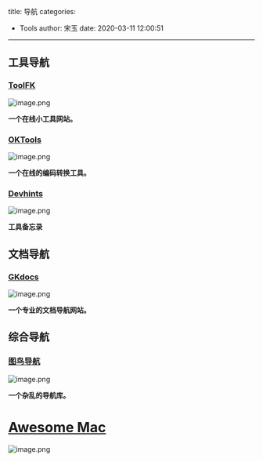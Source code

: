 title: 导航
categories:
 - Tools
author: 宋玉
date: 2020-03-11 12:00:51
---

## 工具导航

### [ToolFK](https://www.toolfk.com/)
![image.png](https://cdn.nlark.com/yuque/0/2020/png/394169/1582385777048-7e2a04b9-4831-41b0-8853-4b2f7637c865.png#align=left&display=inline&height=761&name=image.png&originHeight=1522&originWidth=2878&size=1081853&status=done&style=none&width=1439)

**一个在线小工具网站。**

### [OKTools](https://oktools.net/)
![image.png](https://cdn.nlark.com/yuque/0/2020/png/394169/1582385718204-9f4330a4-eb97-4051-8e05-bb2e3d7e8939.png#align=left&display=inline&height=768&name=image.png&originHeight=1536&originWidth=2874&size=1395398&status=done&style=none&width=1437)

**一个在线的编码转换工具。**

### [Devhints](https://devhints.io/)
![image.png](https://cdn.nlark.com/yuque/0/2020/png/394169/1582686894049-9f2b275c-5fdc-45e4-8d67-e49bbc40af48.png#align=left&display=inline&height=764&name=image.png&originHeight=1528&originWidth=2880&size=380413&status=done&style=none&width=1440)

**工具备忘录**

## 文档导航

### [GKdocs](http://geekdocs.cn/)
![image.png](https://cdn.nlark.com/yuque/0/2020/png/394169/1582385668662-06ce2500-9635-401d-b305-f5a57163a932.png#align=left&display=inline&height=764&name=image.png&originHeight=1528&originWidth=2870&size=2793181&status=done&style=none&width=1435)

**一个专业的文档导航网站。**

## 综合导航

### [图鸟导航](http://nav.tuniaokj.com/)
![image.png](https://cdn.nlark.com/yuque/0/2020/png/394169/1582385638485-40e041d4-c930-4324-865c-29e234d8caae.png#align=left&display=inline&height=762&name=image.png&originHeight=1524&originWidth=2876&size=2891426&status=done&style=none&width=1438)

**一个杂乱的导航库。<br />**

# [Awesome Mac](https://ripperhe.com/awesome-mac-html/)
![image.png](https://cdn.nlark.com/yuque/0/2020/png/394169/1583899245610-4661100a-6042-4bec-956d-36aef92d9b92.png#align=left&display=inline&height=761&name=image.png&originHeight=1522&originWidth=2876&size=318033&status=done&style=none&width=1438)
